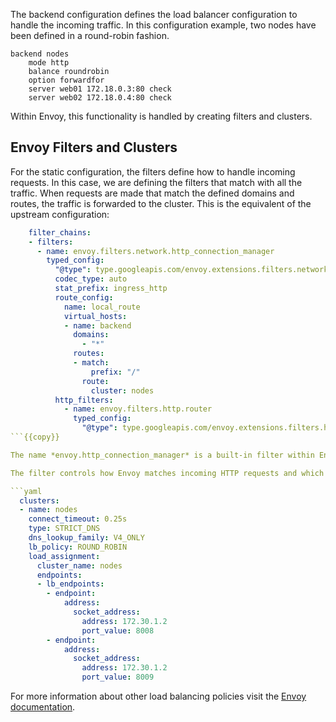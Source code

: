 The backend configuration defines the load balancer configuration to handle the incoming traffic. In this configuration example, two nodes have been defined in a round-robin fashion.

```
backend nodes
    mode http
    balance roundrobin
    option forwardfor
    server web01 172.18.0.3:80 check
    server web02 172.18.0.4:80 check
```

Within Envoy, this functionality is handled by creating filters and clusters.

## Envoy Filters and Clusters

For the static configuration, the filters define how to handle incoming requests. In this case, we are defining the filters that match with all the traffic. When requests are made that match the defined domains and routes, the traffic is forwarded to the cluster. This is the equivalent of the upstream configuration:

```yaml
    filter_chains:
    - filters:
      - name: envoy.filters.network.http_connection_manager
        typed_config:
          "@type": type.googleapis.com/envoy.extensions.filters.network.http_connection_manager.v3.HttpConnectionManager
          codec_type: auto
          stat_prefix: ingress_http
          route_config:
            name: local_route
            virtual_hosts:
            - name: backend
              domains:
                - "*"
              routes:
              - match:
                  prefix: "/"
                route:
                  cluster: nodes
          http_filters:
            - name: envoy.filters.http.router
              typed_config:
                "@type": type.googleapis.com/envoy.extensions.filters.http.router.v3.Router
```{{copy}}

The name *envoy.http_connection_manager* is a built-in filter within Envoy Proxy. Other filters include _Redis_, _Mongo_, _TCP_. You can find the complete list in the [documentation](https://www.envoyproxy.io/docs/envoy/latest/api-v3/config/listener/v3/listener.proto#config-listener-v3-listener).

The filter controls how Envoy matches incoming HTTP requests and which cluster should handle them. The cluster controls which servers are handling the traffic and the load balancing configuration, such as Round Robin.

```yaml
  clusters:
  - name: nodes
    connect_timeout: 0.25s
    type: STRICT_DNS
    dns_lookup_family: V4_ONLY
    lb_policy: ROUND_ROBIN
    load_assignment:
      cluster_name: nodes
      endpoints:
      - lb_endpoints:
        - endpoint:
            address:
              socket_address:
                address: 172.30.1.2
                port_value: 8008
        - endpoint:
            address:
              socket_address:
                address: 172.30.1.2
                port_value: 8009
```

For more information about other load balancing policies visit the [Envoy documentation](https://www.envoyproxy.io/docs/envoy/v1.8.0/intro/arch_overview/load_balancing).
